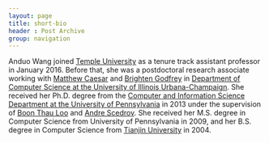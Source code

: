 ```yaml
---
layout: page
title: short-bio
header : Post Archive
group: navigation
---
```


<!-- # short bio -->

Anduo Wang joined [Temple University](http://www.temple.edu/cis/ "Title") as a tenure track assistant professor in January 2016. Before that, she was a postdoctoral research associate working with [Matthew Caesar](http://web.engr.illinois.edu/~caesar/ "Title") and [Brighten Godfrey](http://pbg.cs.illinois.edu/ "Title") in [Department of Computer Science at the University of Illinois Urbana-Champaign](http://cs.illinois.edu/ "Title"). She received her Ph.D. degree from the [Computer and Information Science Department at the University of Pennsylvania](http://cis.upenn.edu/ "Title") in 2013 under the supervision of [Boon Thau Loo](http://www.cis.upenn.edu/~boonloo/ "Title") and [Andre Scedrov](http://www.cis.upenn.edu/~scedrov/ "Title"). She received her M.S. degree in Computer Science from University of Pennsylvania in 2009, and her B.S. degree in Computer Science from [Tianjin University](http://www.tju.edu.cn/ "Title") in 2004.


